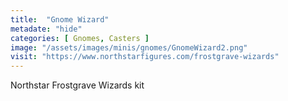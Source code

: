 ```yaml
---
title:  "Gnome Wizard"
metadate: "hide"
categories: [ Gnomes, Casters ]
image: "/assets/images/minis/gnomes/GnomeWizard2.png"
visit: "https://www.northstarfigures.com/frostgrave-wizards"
---
```

Northstar Frostgrave Wizards kit